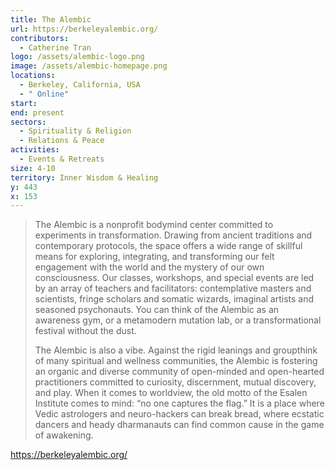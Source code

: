 ```yaml
---
title: The Alembic
url: https://berkeleyalembic.org/
contributors:
  - Catherine Tran
logo: /assets/alembic-logo.png
image: /assets/alembic-homepage.png
locations:
  - Berkeley, California, USA
  - " Online"
start: 
end: present
sectors:
  - Spirituality & Religion
  - Relations & Peace
activities:
  - Events & Retreats
size: 4-10
territory: Inner Wisdom & Healing
y: 443
x: 153
---
```

> The Alembic is a nonprofit bodymind center committed to experiments in transformation. Drawing from ancient traditions and contemporary protocols, the space offers a wide range of skillful means for exploring, integrating, and transforming our felt engagement with the world and the mystery of our own consciousness. Our classes, workshops, and special events are led by an array of teachers and facilitators: contemplative masters and scientists, fringe scholars and somatic wizards, imaginal artists and seasoned psychonauts. You can think of the Alembic as an awareness gym, or a metamodern mutation lab, or a transformational festival without the dust.
> 
> The Alembic is also a vibe. Against the rigid leanings and groupthink of many spiritual and wellness communities, the Alembic is fostering an organic and diverse community of open-minded and open-hearted practitioners committed to curiosity, discernment, mutual discovery, and play. When it comes to worldview, the old motto of the Esalen Institute comes to mind: “no one captures the flag.” It is a place where Vedic astrologers and neuro-hackers can break bread, where ecstatic dancers and heady dharmanauts can find common cause in the game of awakening. 

https://berkeleyalembic.org/ 

